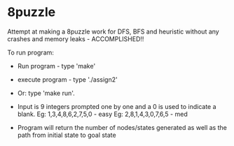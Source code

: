 # 8puzzle
Attempt at making a 8puzzle work for DFS, BFS and heuristic without any crashes and memory leaks - ACCOMPLISHED!!

To run program:

- Run program - type 'make'
- execute program - type './assign2'
- Or: type 'make run'. 
- Input is 9 integers prompted one by one and a 0 is used to indicate a blank. 
Eg: 1,3,4,8,6,2,7,5,0  - easy
Eg: 2,8,1,4,3,0,7,6,5 - med

- Program will return the number of nodes/states generated as well as the path from initial state to goal state

